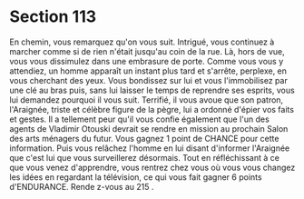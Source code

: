 # Section 113

En chemin, vous remarquez qu'on vous suit. Intrigué, vous continuez à marcher comme si
de rien n'était  jusqu'au coin de la rue. Là, hors de vue, vous vous dissimulez dans une
embrasure de porte. Comme vous vous y attendiez, un homme apparaît un instant plus
tard et s'arrête, perplexe, en vous cherchant des yeux. Vous bondissez sur lui et vous
l'immobilisez  par une clé au bras puis, sans lui laisser le temps de reprendre ses esprits,
vous lui demandez pourquoi il vous suit. Terrifié, il vous avoue que son patron,
l'Araignée, triste et célèbre figure de la pègre, lui a ordonné d'épier vos faits et gestes. Il a
tellement peur qu'il vous confie également que l'un des agents de Vladimir Otouski
devrait se rendre en mission au prochain Salon des arts ménagers du futur. Vous gagnez 1
point de CHANCE pour cette information. Puis vous relâchez l'homme en lui disant
d'informer l'Araignée que c'est lui que vous surveillerez désormais. Tout en réfléchissant
à ce que vous venez d'apprendre, vous rentrez chez vous où vous vous changez les idées
en regardant la télévision, ce qui vous fait gagner 6 points d'ENDURANCE. Rende z-vous
au  215 .